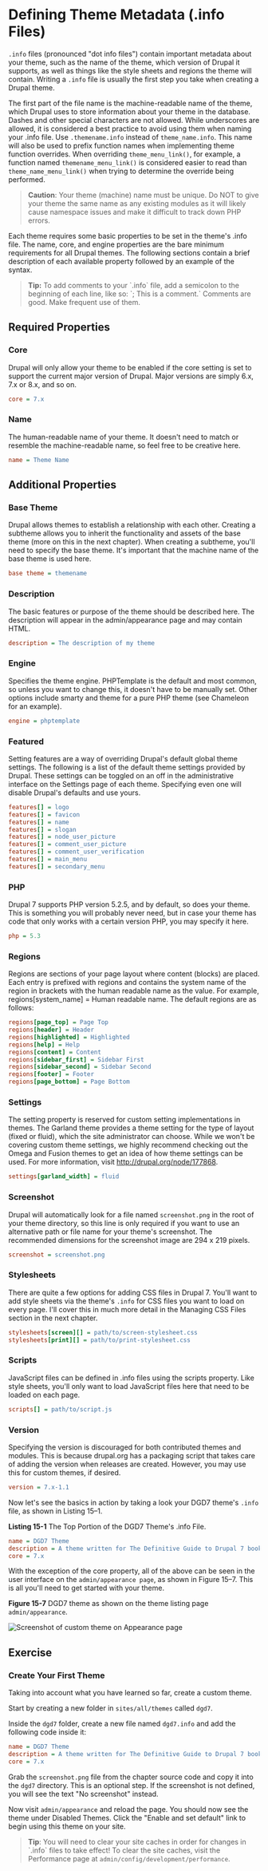 # Defining Theme Metadata (.info Files)


`.info` files (pronounced "dot info files") contain important metadata about your theme, such as the name of the theme, which version of Drupal it supports, as well as things like the style sheets and regions the theme will contain. Writing a `.info` file is usually the first step you take when creating a Drupal theme.

The first part of the file name is the machine-readable name of the theme, which Drupal uses to store information about your theme in the database. Dashes and other special characters are not allowed. While underscores are allowed, it is considered a best practice to avoid using them when naming your .info file. Use `.themename.info` instead of `theme_name.info`. This name will also be used to prefix function names when implementing theme function overrides. When overriding `theme_menu_link()`, for example, a function named `themename_menu_link()` is considered easier to read than `theme_name_menu_link()` when trying to determine the override being performed.

<blockquote><b>Caution</b>: Your theme (machine) name must be unique. Do NOT to give your theme the same name as any existing modules as it will likely cause namespace issues and make it difficult to track down PHP errors.</blockquote>

Each theme requires some basic properties to be set in the theme's .info file. The name, core, and engine properties are the bare minimum requirements for all Drupal themes. The following sections contain a brief description of each available property followed by an example of the syntax.

<blockquote><b>Tip:</b> To add comments to your `.info` file, add a semicolon to the beginning of each line, like so: `; This is a comment.` Comments are good. Make frequent use of them.</blockquote>

## Required Properties

### Core

Drupal will only allow your theme to be enabled if the core setting is set to support the current major version of Drupal. Major versions are simply 6.x, 7.x or 8.x, and so on.

```ini
core = 7.x
```

### Name

The human-readable name of your theme. It doesn't need to match or resemble the machine-readable name, so feel free to be creative here.

```ini
name = Theme Name
```

## Additional Properties

### Base Theme

Drupal allows themes to establish a relationship with each other. Creating a subtheme allows you to inherit the functionality and assets of the base theme (more on this in the next chapter). When creating a subtheme, you'll need to specify the base theme. It's important that the machine name of the base theme is used here.

```ini
base theme = themename
```

### Description

The basic features or purpose of the theme should be described here. The description will appear in the admin/appearance page and may contain HTML.

```ini
description = The description of my theme
```

### Engine

Specifies the theme engine. PHPTemplate is the default and most common, so unless you want to change this, it doesn't have to be manually set. Other options include smarty and theme for a pure PHP theme (see Chameleon for an example).

```ini
engine = phptemplate
```

### Featured

Setting features are a way of overriding Drupal's default global theme settings. The following is a list of the default theme settings provided by Drupal. These settings can be toggled on an off in the administrative interface on the Settings page of each theme. Specifying even one will disable Drupal's defaults and use yours.

```ini
features[] = logo
features[] = favicon
features[] = name
features[] = slogan
features[] = node_user_picture
features[] = comment_user_picture
features[] = comment_user_verification
features[] = main_menu
features[] = secondary_menu
```

### PHP

Drupal 7 supports PHP version 5.2.5, and by default, so does your theme. This is something you will probably never need, but in case your theme has code that only works with a certain version PHP, you may specify it here.

```ini
php = 5.3
```

### Regions

Regions are sections of your page layout where content (blocks) are placed. Each entry is prefixed with regions and contains the system name of the region in brackets with the human readable name as the value. For example, regions[system_name] = Human readable name. The default regions are as follows:

```ini
regions[page_top] = Page Top
regions[header] = Header
regions[highlighted] = Highlighted
regions[help] = Help
regions[content] = Content
regions[sidebar_first] = Sidebar First
regions[sidebar_second] = Sidebar Second
regions[footer] = Footer
regions[page_bottom] = Page Bottom
```

### Settings

The setting property is reserved for custom setting implementations in themes. The Garland theme provides a theme setting for the type of layout (fixed or fluid), which the site administrator can choose. While we won't be covering custom theme settings, we highly recommend checking out the Omega and Fusion themes to get an idea of how theme settings can be used. For more information, visit http://drupal.org/node/177868.

```ini
settings[garland_width] = fluid
```

### Screenshot

Drupal will automatically look for a file named `screenshot.png` in the root of your theme directory, so this line is only required if you want to use an alternative path or file name for your theme's screenshot. The recommended dimensions for the screenshot image are 294 x 219 pixels.

```ini
screenshot = screenshot.png
```

### Stylesheets

There are quite a few options for adding CSS files in Drupal 7. You'll want to add style sheets via the theme's `.info` for CSS files you want to load on every page. I'll cover this in much more detail in the Managing CSS Files section in the next chapter.

```ini
stylesheets[screen][] = path/to/screen-stylesheet.css
stylesheets[print][] = path/to/print-stylesheet.css
```

### Scripts

JavaScript files can be defined in .info files using the scripts property. Like style sheets, you'll only want to load JavaScript files here that need to be loaded on each page.

```ini
scripts[] = path/to/script.js
```

### Version

Specifying the version is discouraged for both contributed themes and modules. This is because drupal.org has a packaging script that takes care of adding the version when releases are created. However, you may use this for custom themes, if desired.

```ini
version = 7.x-1.1
```

Now let's see the basics in action by taking a look your DGD7 theme's `.info` file, as shown in Listing 15–1.

**Listing 15-1** The Top Portion of the DGD7 Theme's .info File.

```ini
name = DGD7 Theme
description = A theme written for The Definitive Guide to Drupal 7 book website.
core = 7.x
```

With the exception of the core property, all of the above can be seen in the user interface on the `admin/appearance page`, as shown in Figure 15–7. This is all you'll need to get started with your theme.

**Figure 15-7** DGD7 theme as shown on the theme listing page ``admin/appearance``.

![Screenshot of custom theme on Appearance page](http://themery.com/sites/default/files/figure-15-7.png)

## Exercise

### Create Your First Theme

Taking into account what you have learned so far, create a custom theme.

Start by creating a new folder in `sites/all/themes` called `dgd7`.

Inside the `dgd7` folder, create a new file named `dgd7.info` and add the following code inside it:

```ini
name = DGD7 Theme
description = A theme written for The Definitive Guide to Drupal 7 book website.
core = 7.x
```

Grab the `screenshot.png` file from the chapter source code and copy it into the `dgd7` directory. This is an optional step. If the screenshot is not defined, you will see the text "No screenshot" instead.

Now visit `admin/appearance` and reload the page. You should now see the theme under Disabled Themes. Click the "Enable and set default" link to begin using this theme on your site.

<blockquote>
<b>Tip</b>: You will need to clear your site caches in order for changes in `.info` files to take effect! To clear the site caches, visit the Performance page at <code>admin/config/development/performance</code>.</blockquote>